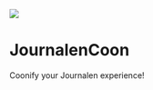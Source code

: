 <a href="https://codeclimate.com/repos/5585e3a8e30ba072d10012b8/feed"><img src="https://codeclimate.com/repos/5585e3a8e30ba072d10012b8/badges/539fe1379960cd063e7a/gpa.svg" /></a>

# JournalenCoon
Coonify your Journalen experience!



